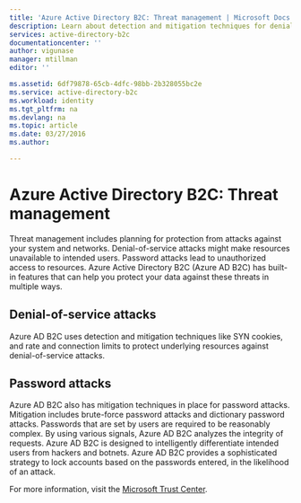 ```yaml
---
title: 'Azure Active Directory B2C: Threat management | Microsoft Docs'
description: Learn about detection and mitigation techniques for denial-of-service attacks and password attacks in Azure Active Directory B2C.
services: active-directory-b2c
documentationcenter: ''
author: vigunase
manager: mtillman
editor: ''

ms.assetid: 6df79878-65cb-4dfc-98bb-2b328055bc2e
ms.service: active-directory-b2c
ms.workload: identity
ms.tgt_pltfrm: na
ms.devlang: na
ms.topic: article
ms.date: 03/27/2016
ms.author: 

---
```

# Azure Active Directory B2C: Threat management

Threat management includes planning for protection from attacks against your system and networks. Denial-of-service attacks might make resources unavailable to intended users. Password attacks lead to unauthorized access to resources. Azure Active Directory B2C (Azure AD B2C) has built-in features that can help you protect your data against these threats in multiple ways.

## Denial-of-service attacks

Azure AD B2C uses detection and mitigation techniques like SYN cookies, and rate and connection limits to protect underlying resources against denial-of-service attacks.

## Password attacks

Azure AD B2C also has mitigation techniques in place for password attacks. Mitigation includes brute-force password attacks and dictionary password attacks. Passwords that are set by users are required to be reasonably complex. By using various signals, Azure AD B2C analyzes the integrity of requests. Azure AD B2C is designed to intelligently differentiate intended users from hackers and botnets. Azure AD B2C provides a sophisticated strategy to lock accounts based on the passwords entered, in the likelihood of an attack.

For more information, visit the [Microsoft Trust Center](https://www.microsoft.com/trustcenter/security/threatmanagement).
